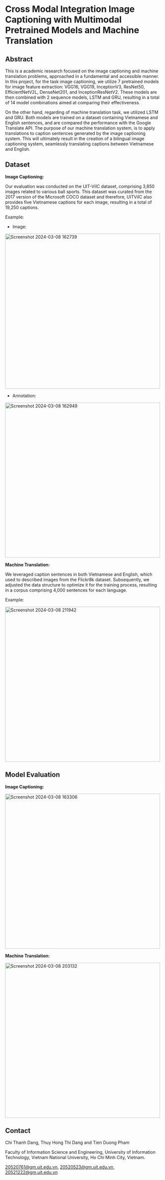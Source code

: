 # Cross Modal Integration Image Captioning with Multimodal Pretrained Models and Machine Translation

## Abstract
This is a academic research focused on the image captioning and machine translation problems, approached in a fundamental and accessible manner. In this project, for the task image captioning, we utilize 7 pretrained models for image feature extraction: VGG16, VGG19, InceptionV3, ResNet50, EfficientNetV2L, DenseNet201, and InceptionResNetV2. These models are then combined with 2 sequence models, LSTM and GRU, resulting in a total of 14 model combinations aimed at comparing their effectiveness.

On the other hand, regarding of machine translation task, we utilized LSTM and GRU. Both models are trained on a dataset containing Vietnamese and English sentences, and are compared the performance with the Google Translate API. The purpose of our machine translation system, is to apply translations to caption sentences generated by the image captioning system. This will ultimately result in the creation of a bilingual image captioning system, seamlessly translating captions between Vietnamese and English.

## Dataset

**Image Captioning:**

Our evaluation was conducted on the UIT-ViIC dataset, comprising 3,850 images related to various ball sports. This dataset was curated from the 2017 version of the Microsoft COCO dataset and therefore, UITViIC also provides five Vietnamese captions for each image, resulting in a total of 19,250 captions.

Example:

- Image:

<img width="500" alt="Screenshot 2024-03-08 162739" src="https://github.com/motcapbovit/Cross-Modal-Integration-Image-Captioning-with-Multimodal-Pretrained-Models-and-Machine-Translation/assets/72774923/37658408-779a-4869-8cc7-939831106d76">

- Annotation:

<img width="500" alt="Screenshot 2024-03-08 162949" src="https://github.com/motcapbovit/Cross-Modal-Integration-Image-Captioning-with-Multimodal-Pretrained-Models-and-Machine-Translation/assets/72774923/cdf64048-4a84-4f38-91ba-24c81d732e87">

**Machine Translation:**

We leveraged caption sentences in both Vietnamese and English, which used to described images from the Flickr8k dataset. Subsequently, we adjusted the data structure to optimize it for the training process, resulting in a corpus comprising 4,000 sentences for each language.

Example:

<img width="500" alt="Screenshot 2024-03-08 211942" src="https://github.com/motcapbovit/Cross-Modal-Integration-Image-Captioning-with-Multimodal-Pretrained-Models-and-Machine-Translation/assets/72774923/4c4adc43-d9d9-430e-a697-1dcfe682d03d">

## Model Evaluation

**Image Captioning:**

<img width="500" alt="Screenshot 2024-03-08 163306" src="https://github.com/motcapbovit/Cross-Modal-Integration-Image-Captioning-with-Multimodal-Pretrained-Models-and-Machine-Translation/assets/72774923/fe4808bf-e091-4869-a737-36b2b8ad2b99">

**Machine Translation:**

<img width="500" alt="Screenshot 2024-03-08 203132" src="https://github.com/motcapbovit/Cross-Modal-Integration-Image-Captioning-with-Multimodal-Pretrained-Models-and-Machine-Translation/assets/72774923/b069d575-1f9a-4dce-9eb5-e363e598d4a1">

## Contact
Chi Thanh Dang, Thuy Hong Thi Dang and Tien Duong Pham

Faculty of Information Science and Engineering, University of Information Technology, Vietnam National University, Ho Chi Minh City, Vietnam.

20520761@gm.uit.edu.vn, 20520523@gm.uit.edu.vn, 20521222@gm.uit.edu.vn
